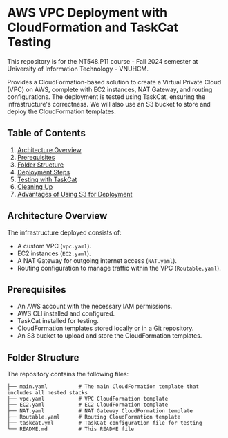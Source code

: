 # AWS VPC Deployment with CloudFormation and TaskCat Testing

This repository is for the NT548.P11 course - Fall 2024 semester at University of Information Technology - VNUHCM.

Provides a CloudFormation-based solution to create a Virtual Private Cloud (VPC) on AWS, complete with EC2 instances, NAT Gateway, and routing configurations. The deployment is tested using TaskCat, ensuring the infrastructure's correctness. We will also use an S3 bucket to store and deploy the CloudFormation templates.

## Table of Contents

1. [Architecture Overview](#architecture-overview)
2. [Prerequisites](#prerequisites)
3. [Folder Structure](#folder-structure)
4. [Deployment Steps](#deployment-steps)
5. [Testing with TaskCat](#testing-with-taskcat)
6. [Cleaning Up](#cleaning-up)
7. [Advantages of Using S3 for Deployment](#advantages-of-using-s3-for-deployment)

## Architecture Overview

The infrastructure deployed consists of:
- A custom VPC (`vpc.yaml`).
- EC2 instances (`EC2.yaml`).
- A NAT Gateway for outgoing internet access (`NAT.yaml`).
- Routing configuration to manage traffic within the VPC (`Routable.yaml`).

## Prerequisites

- An AWS account with the necessary IAM permissions.
- AWS CLI installed and configured.
- TaskCat installed for testing.
- CloudFormation templates stored locally or in a Git repository.
- An S3 bucket to upload and store the CloudFormation templates.

## Folder Structure

The repository contains the following files:

```plaintext
├── main.yaml          # The main CloudFormation template that includes all nested stacks
├── vpc.yaml           # VPC CloudFormation template
├── EC2.yaml           # EC2 CloudFormation template
├── NAT.yaml           # NAT Gateway CloudFormation template
├── Routable.yaml      # Routing CloudFormation template
├── taskcat.yml        # TaskCat configuration file for testing
└── README.md          # This README file
